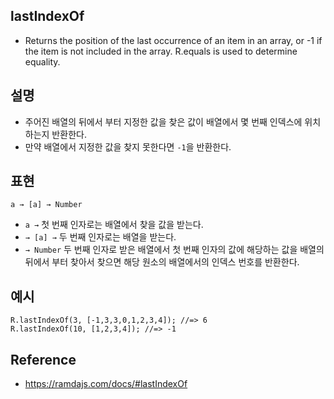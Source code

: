 ## lastIndexOf
- Returns the position of the last occurrence of an item in an array, or -1 if the item is not included in the array. R.equals is used to determine equality.

## 설명
- 주어진 배열의 뒤에서 부터 지정한 값을 찾은 값이 배열에서 몇 번째 인덱스에 위치하는지 반환한다.
- 만약 배열에서 지정한 값을 찾지 못한다면 `-1`을 반환한다.

## 표현
```
a → [a] → Number
```
- `a →` 첫 번째 인자로는 배열에서 찾을 값을 받는다.
- `→ [a] →` 두 번째 인자로는 배열을 받는다.
- `→ Number` 두 번째 인자로 받은 배열에서 첫 번째 인자의 값에 해당하는 값을 배열의 뒤에서 부터 찾아서 찾으면 해당 원소의 배열에서의 인덱스 번호를 반환한다.

## 예시
```
R.lastIndexOf(3, [-1,3,3,0,1,2,3,4]); //=> 6
R.lastIndexOf(10, [1,2,3,4]); //=> -1
```

## Reference
- https://ramdajs.com/docs/#lastIndexOf
